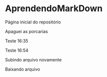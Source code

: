 # AprendendoMarkDown

Página inicial do repositório

Apaguei as porcarias

Teste 16:35

Teste 16:54

Subindo arquivo novamente

Baixando arquivo
